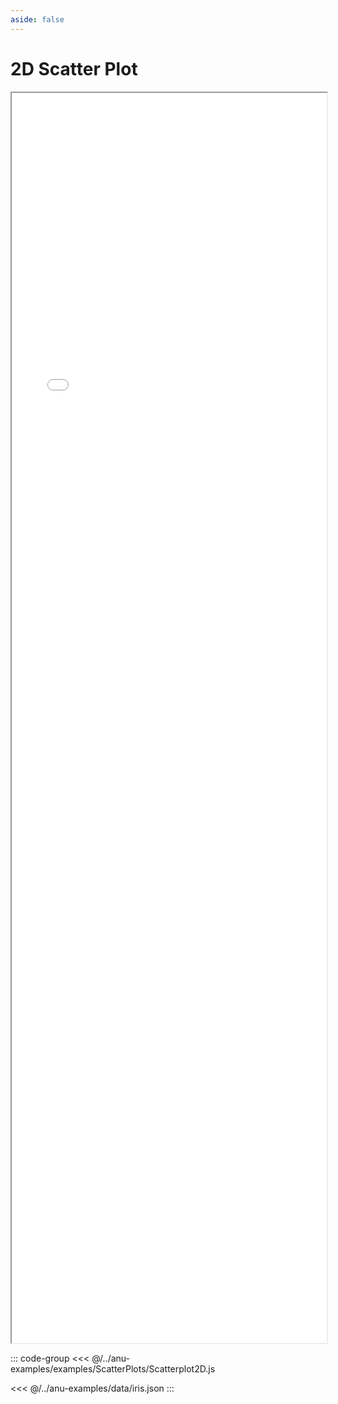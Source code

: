 ```yaml
---
aside: false
---
```



# 2D Scatter Plot 


<div style="width: 100%;">
    <iframe id="inlineFrameExample"
        title="Inline Frame Example"
        src="/examples.html?example=scatterplot2D">
    </iframe>
</div>


<style>
    iframe {
        width: 100%;
        height: 50vh;
        display: block;
        margin-left: auto;
        margin-right: auto;
    }
</style>

::: code-group
<<< @/../anu-examples/examples/ScatterPlots/Scatterplot2D.js 

<<< @/../anu-examples/data/iris.json
:::